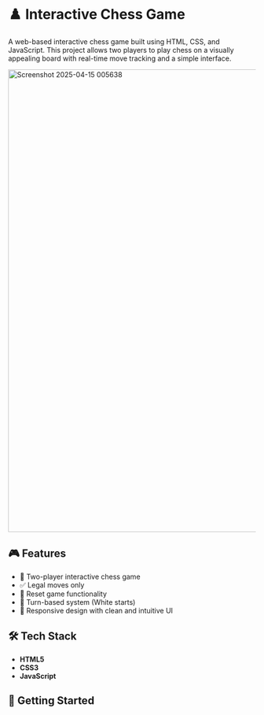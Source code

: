 # ♟️ Interactive Chess Game

A web-based interactive chess game built using HTML, CSS, and JavaScript. This project allows two players to play chess on a visually appealing board with real-time move tracking and a simple interface.

<img width="940" alt="Screenshot 2025-04-15 005638" src="https://github.com/user-attachments/assets/2334776e-7677-4ee9-bcee-eec9876fcd02" />


## 🎮 Features

- 🧠 Two-player interactive chess game
- ✅ Legal moves only
- 🔁 Reset game functionality
- 🎯 Turn-based system (White starts)
- 📱 Responsive design with clean and intuitive UI

## 🛠️ Tech Stack

- **HTML5**
- **CSS3**
- **JavaScript**

## 🚀 Getting Started
